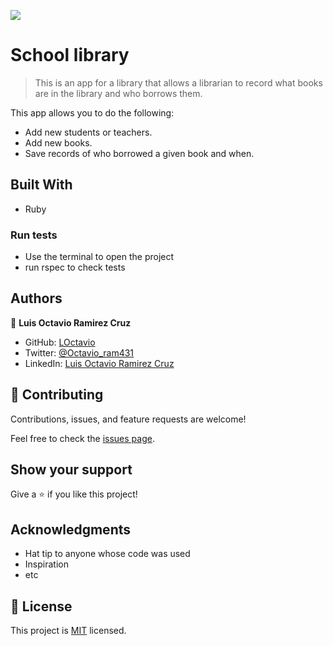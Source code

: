 ![](https://img.shields.io/badge/Microverse-blueviolet)

# School library

> This is an app for a library that allows a librarian to record what books are in the library and who borrows them.

This app allows you to do the following:

 - Add new students or teachers.
 - Add new books.
 - Save records of who borrowed a given book and when.

## Built With

- Ruby

### Run tests

- Use the terminal to open the project
- run rspec to check tests

## Authors

👤 **Luis Octavio Ramirez Cruz**

- GitHub: [LOctavio](https://github.com/LOctavio)
- Twitter: [@Octavio_ram431](https://twitter.com/Octavio_ram431)
- LinkedIn: [Luis Octavio Ramirez Cruz](https://www.linkedin.com/in/luis-octavio-ramirez-cruz/)

## 🤝 Contributing

Contributions, issues, and feature requests are welcome!

Feel free to check the [issues page](https://github.com/LOctavio/school-library/issues).

## Show your support

Give a ⭐️ if you like this project!

## Acknowledgments

- Hat tip to anyone whose code was used
- Inspiration
- etc

## 📝 License

This project is [MIT](./MIT.md) licensed.
